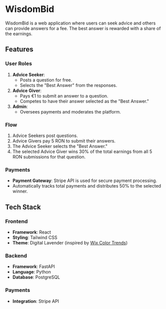 # WisdomBid

WisdomBid is a web application where users can seek advice and others can provide answers for a fee. The best answer is rewarded with a share of the earnings.

## Features

### User Roles
1. **Advice Seeker**:  
   - Posts a question for free.
   - Selects the "Best Answer" from the responses.
2. **Advice Giver**:  
   - Pays €1 to submit an answer to a question.
   - Competes to have their answer selected as the "Best Answer."
3. **Admin**:  
   - Oversees payments and moderates the platform.

### Flow
1. Advice Seekers post questions.
2. Advice Givers pay 5 RON to submit their answers.
3. The Advice Seeker selects the "Best Answer."
4. The selected Advice Giver wins 30% of the total earnings from all 5 RON submissions for that question.

### Payments
- **Payment Gateway**: Stripe API is used for secure payment processing.
- Automatically tracks total payments and distributes 50% to the selected winner.

## Tech Stack

### Frontend
- **Framework**: React
- **Styling**: Tailwind CSS
- **Theme**: Digital Lavender (inspired by [Wix Color Trends](https://www.wix.com/blog/website-color-trends))

### Backend
- **Framework**: FastAPI
- **Language**: Python
- **Database**: PostgreSQL

### Payments
- **Integration**: Stripe API